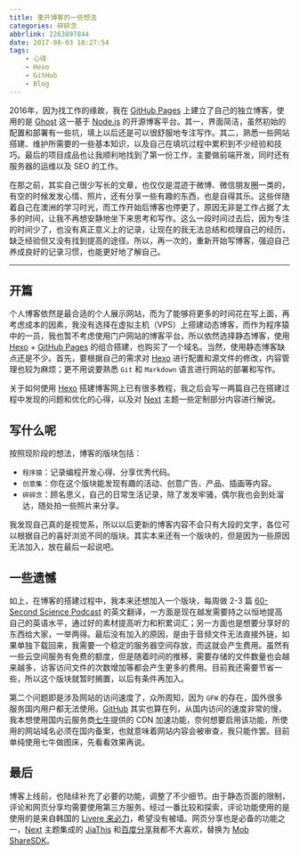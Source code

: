 ```yaml
---
title: 重开博客的一些想法
categories: 碎碎念
abbrlink: 2263897844
date: 2017-08-03 18:27:54
tags:
    - 心得
    - Hexo
    - GitHub
    - Blog
---
```


2016年，因为找工作的缘故，我在 [GitHub Pages](https://pages.github.com/) 上建立了自己的独立博客，使用的是 [Ghost](https://ghost.org/) 这一基于 [Node.js](https://nodejs.org/en/) 的开源博客平台。其一，界面简洁，虽然初始的配置和部署有一些坑，填上以后还是可以很舒服地专注写作。其二，熟悉一些网站搭建、维护所需要的一些基本知识，以及自己在填坑过程中累积到不少经验和技巧。最后的项目成品也让我顺利地找到了第一份工作，主要做前端开发，同时还有服务器的运维以及 SEO 的工作。

在那之前，其实自己很少写长的文章，也仅仅是混迹于微博、微信朋友圈一类的，有空的时候发发心情、照片，还有分享一些有趣的东西，也是自得其乐。这些伴随着自己在澳洲的学习时光，而工作开始后博客也停更了，原因无非是工作占据了太多的时间，让我不再想安静地坐下来思考和写作。这么一段时间过去后，因为专注的时间少了，也没有真正意义上的记录，让现在的我无法总结和梳理自己的经历，缺乏经验但又没有找到提高的途径。所以，再一次的，重新开始写博客，强迫自己养成良好的记录习惯，也能更好地了解自己。

<!--more-->

------

## 开篇

个人博客依然是最合适的个人展示网站，而为了能够将更多的时间花在写上面，再考虑成本的因素，我没有选择在虚拟主机（VPS）上搭建动态博客，而作为程序猿中的一员，我也暂不考虑使用门户网站的博客平台，所以依然选择静态博客，使用 [Hexo](https://hexo.io/) + [GitHub Pages](https://pages.github.com/) 的组合搭建，也购买了一个域名。当然，使用静态博客缺点还是不少。首先，要根据自己的需求对 [Hexo](https://hexo.io/) 进行配置和源文件的修改，内容管理也较为麻烦；更不用说要熟悉 `Git` 和 `Markdown` 语言进行网站的部署和写作。

关于如何使用 [Hexo](https://hexo.io/) 搭建博客网上已有很多教程，我之后会写一两篇自己在搭建过程中发现的问题和优化的心得，以及对 [Next](http://theme-next.iissnan.com/) 主题一些定制部分内容进行解说。

## 写什么呢

按照现阶段的想法，博客的版块包括：
* `程序猿`：记录编程开发心得、分享优秀代码。
* `创意集`：你在这个版块能发现有趣的活动、创意广告、产品、插画等内容。
* `碎碎念`：顾名思义，自己的日常生活记录，除了发发牢骚，偶尔我也会到处溜达，随处拍一些照片来分享。

我发现自己真的是视觉系，所以以后更新的博客内容不会只有大段的文字，各位可以根据自己的喜好浏览不同的版块。其实本来还有一个版块的，但是因为一些原因无法加入，放在最后一起说吧。

## 一些遗憾

如上，在博客的搭建过程中，我本来还想加入一个版块，每周做 2-3 篇 [60-Second Science Podcast](https://www.scientificamerican.com/podcasts/) 的英文翻译，一方面是现在越发需要持之以恒地提高自己的英语水平，通过好的素材提高听力和积累词汇；另一方面也是想要分享好的东西给大家，一举两得。最后没有加入的原因，是由于音频文件无法直接外链，如果单独下载回来，我需要一个稳定的服务器空间存放，而这就会产生费用。虽然有一些云空间服务有免费的额度，但是随着时间的推移，需要存储的文件数量也会越来越多，访客访问文件的次数增加等都会产生更多的费用。目前我还需要节省一些，所以这个版块就暂时搁置，以后有条件再加入。

第二个问题即是涉及网站的访问速度了，众所周知，因为 `GFW` 的存在，国外很多服务国内用户都无法使用。[GitHub](https://github.com/) 其实也算在列，从国内访问的速度非常的慢，我本想使用国内云服务商[七牛](https://www.qiniu.com/)提供的 CDN 加速功能，奈何想要启用该功能，所使用的网站域名必须在国内备案，也就意味着网站内容会被审查，我只能作罢。目前单纯使用七牛做图床，先看看效果再说。

## 最后

博客上线前，也陆续补充了必要的功能，调整了不少细节。由于静态页面的限制，评论和网页分享均需要使用第三方服务。经过一番比较和探索，评论功能使用的是使用的是来自韩国的 [Livere 来必力](https://livere.com/)，希望没有被墙。网页分享也是必备的功能之一，[Next](http://theme-next.iissnan.com/) 主题集成的 [JiaThis](http://www.jiathis.com/) 和[百度分享](http://share.baidu.com/)我都不大喜欢，替换为 [Mob ShareSDK](http://sharesdk.mob.com/)。
